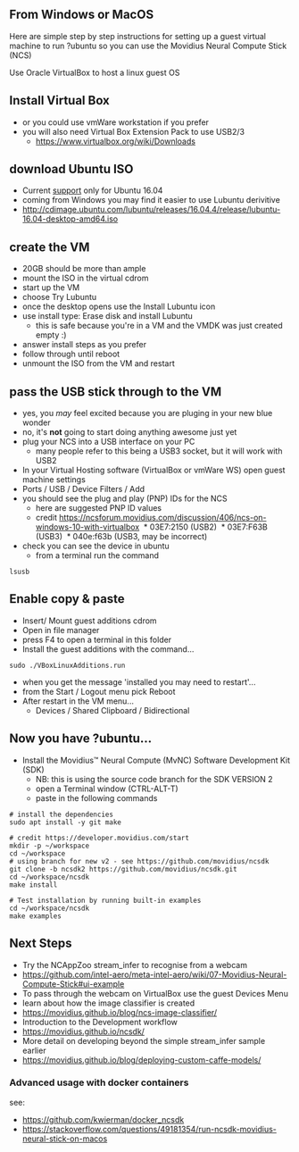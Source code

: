 ## From Windows or MacOS

Here are simple step by step instructions for setting up a guest virtual machine to run ?ubuntu so you can use the Movidius Neural Compute Stick (NCS)

Use Oracle VirtualBox to host a linux guest OS

## Install Virtual Box

* or you could use vmWare workstation if you prefer
* you will also need Virtual Box Extension Pack to use USB2/3
  * https://www.virtualbox.org/wiki/Downloads

## download Ubuntu ISO

* Current [support](https://ncsforum.movidius.com/discussion/100/product-faq) only for Ubuntu 16.04
* coming from Windows you may find it easier to use Lubuntu derivitive
* http://cdimage.ubuntu.com/lubuntu/releases/16.04.4/release/lubuntu-16.04-desktop-amd64.iso

## create the VM

* 20GB should be more than ample
* mount the ISO in the virtual cdrom
* start up the VM
* choose Try Lubuntu 
* once the desktop opens use the Install Lubuntu icon
* use install type: Erase disk and install Lubuntu
  * this is safe because you're in a VM and the VMDK was just created empty :)
* answer install steps as you prefer
* follow through until reboot
* unmount the ISO from the VM and restart

## pass the USB stick through to the VM

* yes, you _may_ feel excited because you are pluging in your new blue wonder
* no, it's **not** going to start doing anything awesome just yet
* plug your NCS into a USB interface on your PC
  * many people refer to this being a USB3 socket, but it will work with USB2
* In your Virtual Hosting software (VirtualBox or vmWare WS) open guest machine settings
* Ports / USB / Device Filters / Add
* you should see the plug and play (PNP) IDs for the NCS
  * here are suggested PNP ID values 
  * credit https://ncsforum.movidius.com/discussion/406/ncs-on-windows-10-with-virtualbox
  * 03E7:2150   (USB2) 
  * 03E7:F63B   (USB3)
  * 040e:f63b   (USB3, may be incorrect)
* check you can see the device in ubuntu
  * from a terminal run the command 

```    
lsusb
```

## Enable copy & paste

* Insert/ Mount guest additions cdrom
* Open in file manager
* press F4 to open a terminal in this folder
* Install the guest additions with the command...

```
sudo ./VBoxLinuxAdditions.run
```

* when you get the message 'installed you may need to restart'...
* from the Start / Logout menu pick Reboot
* After restart in the VM menu...
  * Devices / Shared Clipboard / Bidirectional

## Now you have ?ubuntu...

* Install the Movidius™ Neural Compute (MvNC) Software Development Kit (SDK)
  * NB: this is using the source code branch for the SDK VERSION 2  
  * open a Terminal window (CTRL-ALT-T)
  * paste in the following commands

```
# install the dependencies 
sudo apt install -y git make

# credit https://developer.movidius.com/start
mkdir -p ~/workspace
cd ~/workspace
# using branch for new v2 - see https://github.com/movidius/ncsdk
git clone -b ncsdk2 https://github.com/movidius/ncsdk.git
cd ~/workspace/ncsdk
make install

# Test installation by running built-in examples
cd ~/workspace/ncsdk
make examples
```

## Next Steps

* Try the NCAppZoo stream_infer to recognise from a webcam
 * https://github.com/intel-aero/meta-intel-aero/wiki/07-Movidius-Neural-Compute-Stick#ui-example
 * To pass through the webcam on VirtualBox use the guest Devices Menu
* learn about how the image classifier is created
 * https://movidius.github.io/blog/ncs-image-classifier/
* Introduction to the Development workflow
 * https://movidius.github.io/ncsdk/
* More detail on developing beyond the simple stream_infer sample earlier
 * https://movidius.github.io/blog/deploying-custom-caffe-models/ 


### Advanced usage with docker containers


see: 

* https://github.com/kwierman/docker_ncsdk
* https://stackoverflow.com/questions/49181354/run-ncsdk-movidius-neural-stick-on-macos


